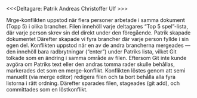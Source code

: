 <<<Deltagare: Patrik Andreas Christoffer Ulf >>>



Mrge-konflikten uppstod när flera personer arbetade i samma dokument (Topp 5) i olika brancher.
Filen innehöll varje deltagares “Top 5 spel”-lista, där varje person skrev sin del direkt under den föregående.
Patrik skapade dokumentet  Därefter skapade vi fyra brancher där varje person fyllde i sin egen del.
Konflikten uppstod när en av de andra brancherna mergeades — den innehöll bara radbrytningar (“enter”) under Patriks lista,
vilket Git tolkade som en ändring i samma område av filen. Eftersom Git inte kunde avgöra om Patriks text eller den andras tomma rader skulle behållas,
markerades det som en merge-konflikt. Konflikten löstes genom att semi manuellt (via merge editor) redigera filen och ta bort behålla alla fyra listorna i rätt ordning.
Därefter sparades filen, stageades (git add), och committades som en löstkonflikt.